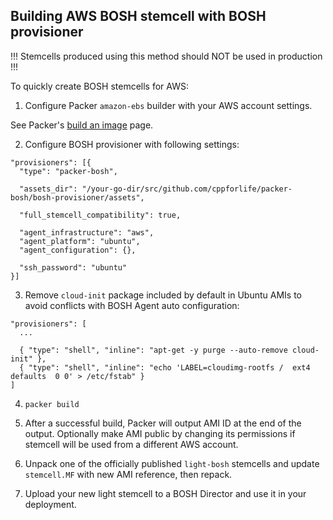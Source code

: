 ## Building AWS BOSH stemcell with BOSH provisioner

!!! Stemcells produced using this method should NOT be used in production !!!

To quickly create BOSH stemcells for AWS:

1. Configure Packer `amazon-ebs` builder with your AWS account settings.

See Packer's [build an image](http://www.packer.io/intro/getting-started/build-image.html) page.

2. Configure BOSH provisioner with following settings:

```
"provisioners": [{
  "type": "packer-bosh",

  "assets_dir": "/your-go-dir/src/github.com/cppforlife/packer-bosh/bosh-provisioner/assets",

  "full_stemcell_compatibility": true,

  "agent_infrastructure": "aws",
  "agent_platform": "ubuntu",
  "agent_configuration": {},

  "ssh_password": "ubuntu"
}]
```

3. Remove `cloud-init` package included by default in Ubuntu AMIs
   to avoid conflicts with BOSH Agent auto configuration:

```
"provisioners": [
  ...

  { "type": "shell", "inline": "apt-get -y purge --auto-remove cloud-init" },
  { "type": "shell", "inline": "echo 'LABEL=cloudimg-rootfs /  ext4 defaults  0 0' > /etc/fstab" }
]
```

4. `packer build`

5. After a successful build, Packer will output AMI ID at the end of the output.
   Optionally make AMI public by changing its permissions
   if stemcell will be used from a different AWS account.

6. Unpack one of the officially published `light-bosh` stemcells and
   update `stemcell.MF` with new AMI reference, then repack.

7. Upload your new light stemcell to a BOSH Director and use it in your deployment.
